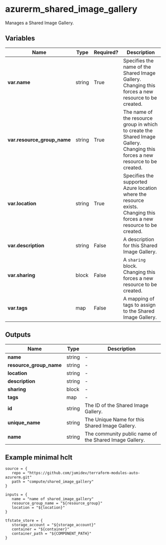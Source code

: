 # azurerm_shared_image_gallery

Manages a Shared Image Gallery.

## Variables

| Name | Type | Required? |  Description |
| ---- | ---- | --------- |  ----------- |
| **var.name** | string | True | Specifies the name of the Shared Image Gallery. Changing this forces a new resource to be created. | 
| **var.resource_group_name** | string | True | The name of the resource group in which to create the Shared Image Gallery. Changing this forces a new resource to be created. | 
| **var.location** | string | True | Specifies the supported Azure location where the resource exists. Changing this forces a new resource to be created. | 
| **var.description** | string | False | A description for this Shared Image Gallery. | 
| **var.sharing** | block | False | A `sharing` block. Changing this forces a new resource to be created. | 
| **var.tags** | map | False | A mapping of tags to assign to the Shared Image Gallery. | 



## Outputs

| Name | Type | Description |
| ---- | ---- | --------- | 
| **name** | string  | - | 
| **resource_group_name** | string  | - | 
| **location** | string  | - | 
| **description** | string  | - | 
| **sharing** | block  | - | 
| **tags** | map  | - | 
| **id** | string  | The ID of the Shared Image Gallery. | 
| **unique_name** | string  | The Unique Name for this Shared Image Gallery. | 
| **name** | string  | The community public name of the Shared Image Gallery. | 

## Example minimal hclt

```hcl
source = {
   repo = "https://github.com/jumidev/terraform-modules-auto-azurerm.git" 
   path = "compute/shared_image_gallery" 
}

inputs = {
   name = "name of shared_image_gallery" 
   resource_group_name = "${resource_group}" 
   location = "${location}" 
}

tfstate_store = {
   storage_account = "${storage_account}" 
   container = "${container}" 
   container_path = "${COMPONENT_PATH}" 
}


```